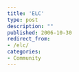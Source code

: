 ```yaml
---
title: 'ELC'
type: post
description: ""
published: 2006-10-30
redirect_from: 
- /elc/
categories:
- Community
---
```

